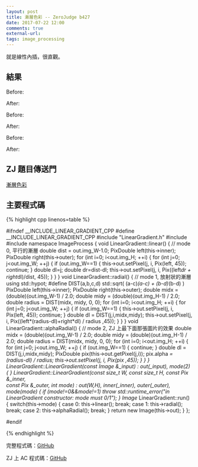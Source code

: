 ```yaml
---
layout: post
title: 漸層色彩 -- ZeroJudge b427
date: 2017-07-22 12:00
comments: true
external-url:
tags: image_processing
---
```


就是線性內插，很直觀。

## 結果

Before:

After:

Before:

After:

Before:

After:

## ZJ 題目傳送門

[漸層色彩](https://zerojudge.tw/ShowProblem?problemid=b427)

## 主要程式碼

{% highlight cpp linenos=table %}

#ifndef __INCLUDE_LINEAR_GRADIENT_CPP
#define __INCLUDE_LINEAR_GRADIENT_CPP
#include "LinearGradient.h"
#include <stdexcept>
#include <cmath>
namespace ImageProcess
{
    void LinearGradient::linear() { // mode 0, 平行的漸層
        double dist = out.img_W-1.0;
        PixDouble left(this->inner);
        PixDouble right(this->outer);
        for (int i=0; i<out.img_H; ++i) {
            for (int j=0; j<out.img_W; ++j) {
                if (out.img_W==1) {
                    this->out.setPixel(j, i, Pix(left, 45));
                    continue;
                }
                double dl=j;
                double dr=dist-dl;
                this->out.setPixel(j, i, Pix((left*dr + right*dl)/dist, 45));
            }
        }
    }
    void LinearGradient::radial() { // mode 1, 放射狀的漸層
        using std::hypot;
        #define DIST(a,b,c,d) std::sqrt( (a-c)*(a-c) + (b-d)*(b-d) )
        PixDouble left(this->inner);
        PixDouble right(this->outer);
        double midx = (double)(out.img_W-1) / 2.0;
        double midy = (double)(out.img_H-1) / 2.0;
        double radius = DIST(midx, midy, 0, 0);
        for (int i=0; i<out.img_H; ++i) {
            for (int j=0; j<out.img_W; ++j) {
                if (out.img_W==1) {
                    this->out.setPixel(j, i, Pix(left, 45));
                    continue;
                }
                double dl = DIST(j,i,midx,midy);
                this->out.setPixel(j, i, Pix((left*(radius-dl)+right*dl) / radius ,45));
            }
        }
    }
    void LinearGradient::alphaRadial() { // mode 2, ZJ 上最下面那張圖片的效果
        double midx = (double)(out.img_W-1) / 2.0;
        double midy = (double)(out.img_H-1) / 2.0;
        double radius = DIST(midx, midy, 0, 0);
        for (int i=0; i<out.img_H; ++i) {
            for (int j=0; j<out.img_W; ++j) {
                if (out.img_W==1) {
                    continue;
                }
                double dl = DIST(j,i,midx,midy);
                PixDouble pix(this->out.getPixel(j,i));
                pix.alpha *= (radius-dl) / radius;
                this->out.setPixel(j, i, Pix(pix ,45));
            }
        }
    }
    LinearGradient::LinearGradient(const Image &_input) : out(_input), mode(2) { }
    LinearGradient::LinearGradient(const size_t W, const size_t H, const Pix &_inner,\
            const Pix   &_outer, int mode) : out(W,H), inner(_inner), outer(_outer), mode(mode) {
        if (mode!=0&&mode!=1) throw std::runtime_error("in LinearGradient constructor: mode must 0/1");
    }
    Image* LinearGradient::run() {
        switch(this->mode) {
            case 0:
                this->linear();
                break;
            case 1:
                this->radial();
                break;
            case 2:
                this->alphaRadial();
                break;
        }
        return new Image(this->out);
    }
};

#endif

{% endhighlight %}

完整程式碼：[GitHub](https://github.com/peter0749/Image_processing_practice/tree/master/ZJb427)

ZJ 上 AC 程式碼：[GitHub](https://github.com/peter0749/Image_processing_practice/blob/master/ZJb427/zjb427.cpp)

